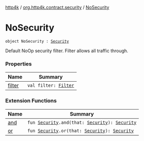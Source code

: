 [http4k](../../index.md) / [org.http4k.contract.security](../index.md) / [NoSecurity](./index.md)

# NoSecurity

`object NoSecurity : `[`Security`](../-security/index.md)

Default NoOp security filter. Filter allows all traffic through.

### Properties

| Name | Summary |
|---|---|
| [filter](filter.md) | `val filter: `[`Filter`](../../org.http4k.core/-filter/index.md) |

### Extension Functions

| Name | Summary |
|---|---|
| [and](../and.md) | `fun `[`Security`](../-security/index.md)`.and(that: `[`Security`](../-security/index.md)`): `[`Security`](../-security/index.md) |
| [or](../or.md) | `fun `[`Security`](../-security/index.md)`.or(that: `[`Security`](../-security/index.md)`): `[`Security`](../-security/index.md) |
